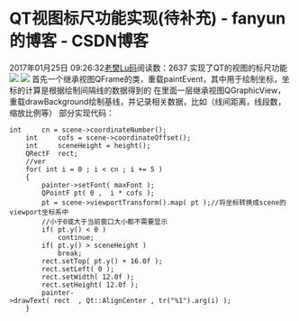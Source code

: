 # QT视图标尺功能实现(待补充) - fanyun的博客 - CSDN博客
2017年01月25日 09:26:32[老樊Lu码](https://me.csdn.net/fanyun_01)阅读数：2637
实现了QT的视图的标尺功能
![](http://images.cnblogs.com/cnblogs_com/olswcsr/a.png)
![](http://images.cnblogs.com/cnblogs_com/olswcsr/b.png)
首先一个继承视图QFrame的类，重载paintEvent，其中用于绘制坐标，坐标的计算是根据绘制间隔线的数据得到的
在里面一层继承视图QGraphicView，重载drawBackground绘制基线，并记录相关数据，比如（线间距离，线段数，缩放比例等）
部分实现代码：
```
int     cn = scene->coordinateNumber();
    int     cofs = scene->coordinateOffset();
    int     sceneHeight = height();
    QRectF  rect;
    //ver
    for( int i = 0 ; i < cn ; i += 5 )
    {
        painter->setFont( maxFont );
        QPointF pt( 0 ,  i * cofs );
        pt = scene->viewportTransform().map( pt );//将坐标转换成scene的viewport坐标系中
        //小于0或大于当前窗口大小都不需要显示
        if( pt.y() < 0 )
            continue;
        if( pt.y() > sceneHeight )
            break;
        rect.setTop( pt.y() + 16.0f );
        rect.setLeft( 0 );
        rect.setWidth( 12.0f );
        rect.setHeight( 12.0f );
        painter->drawText( rect  , Qt::AlignCenter , tr("%1").arg(i) );
    }
```
